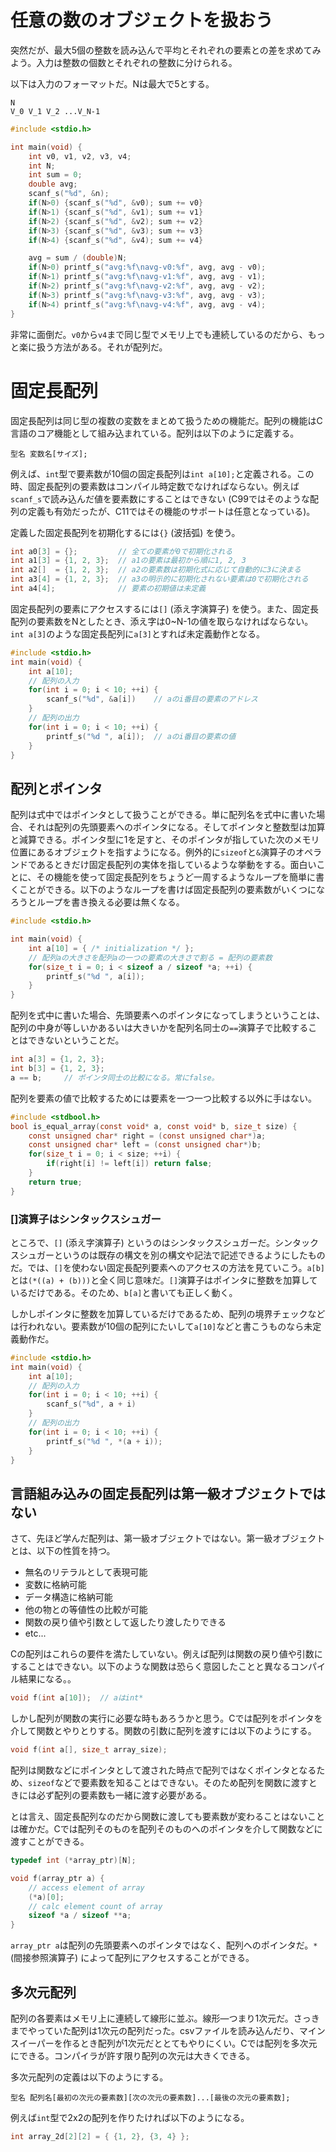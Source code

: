 # 任意の数のオブジェクトを扱おう

突然だが、最大5個の整数を読み込んで平均とそれぞれの要素との差を求めてみよう。入力は整数の個数とそれぞれの整数に分けられる。

以下は入力のフォーマットだ。Nは最大で5とする。

```
N
V_0 V_1 V_2 ...V_N-1
```

```c
#include <stdio.h>

int main(void) {
    int v0, v1, v2, v3, v4;
    int N;
    int sum = 0;
    double avg;
    scanf_s("%d", &n);
    if(N>0) {scanf_s("%d", &v0); sum += v0}
    if(N>1) {scanf_s("%d", &v1); sum += v1}
    if(N>2) {scanf_s("%d", &v2); sum += v2}
    if(N>3) {scanf_s("%d", &v3); sum += v3}
    if(N>4) {scanf_s("%d", &v4); sum += v4}

    avg = sum / (double)N;
    if(N>0) printf_s("avg:%f\navg-v0:%f", avg, avg - v0);
    if(N>1) printf_s("avg:%f\navg-v1:%f", avg, avg - v1);
    if(N>2) printf_s("avg:%f\navg-v2:%f", avg, avg - v2);
    if(N>3) printf_s("avg:%f\navg-v3:%f", avg, avg - v3);
    if(N>4) printf_s("avg:%f\navg-v4:%f", avg, avg - v4);
}
```

非常に面倒だ。`v0`から`v4`まで同じ型でメモリ上でも連続しているのだから、もっと楽に扱う方法がある。それが配列だ。

# 固定長配列

固定長配列は同じ型の複数の変数をまとめて扱うための機能だ。配列の機能はC言語のコア機能として組み込まれている。配列は以下のように定義する。

```
型名 変数名[サイズ];
```

例えば、`int`型で要素数が10個の固定長配列は`int a[10];`と定義される。この時、固定長配列の要素数はコンパイル時定数でなければならない。例えば`scanf_s`で読み込んだ値を要素数にすることはできない (C99ではそのような配列の定義も有効だったが、C11ではその機能のサポートは任意となっている)。

定義した固定長配列を初期化するには`{}` (波括弧) を使う。

```c
int a0[3] = {};         // 全ての要素が0で初期化される
int a1[3] = {1, 2, 3};  // a1の要素は最初から順に1, 2, 3
int a2[]  = {1, 2, 3};  // a2の要素数は初期化式に応じて自動的に3に決まる
int a3[4] = {1, 2, 3};  // a3の明示的に初期化されない要素は0で初期化される
int a4[4];              // 要素の初期値は未定義
```

固定長配列の要素にアクセスするには`[]` (添え字演算子) を使う。また、固定長配列の要素数をNとしたとき、添え字は0~N-1の値を取らなければならない。`int a[3]`のような固定長配列に`a[3]`とすれば未定義動作となる。

```c
#include <stdio.h>
int main(void) {
    int a[10];
    // 配列の入力
    for(int i = 0; i < 10; ++i) {
        scanf_s("%d", &a[i])    // aのi番目の要素のアドレス
    }
    // 配列の出力
    for(int i = 0; i < 10; ++i) {
        printf_s("%d ", a[i]);  // aのi番目の要素の値
    }
}
```

## 配列とポインタ

配列は式中ではポインタとして扱うことができる。単に配列名を式中に書いた場合、それは配列の先頭要素へのポインタになる。そしてポインタと整数型は加算と減算できる。ポインタ型に1を足すと、そのポインタが指していた次のメモリ位置にあるオブジェクトを指すようになる。例外的に`sizeof`と`&`演算子のオペランドであるときだけ固定長配列の実体を指しているような挙動をする。面白いことに、その機能を使って固定長配列をちょうど一周するようなループを簡単に書くことができる。以下のようなループを書けば固定長配列の要素数がいくつになろうとループを書き換える必要は無くなる。

```c
#include <stdio.h>

int main(void) {
    int a[10] = { /* initialization */ };
    // 配列aの大きさを配列aの一つの要素の大きさで割る = 配列の要素数
    for(size_t i = 0; i < sizeof a / sizeof *a; ++i) {
        printf_s("%d ", a[i]);
    }
}

```

配列を式中に書いた場合、先頭要素へのポインタになってしまうということは、配列の中身が等しいかあるいは大きいかを配列名同士の`==`演算子で比較することはできないということだ。

```c
int a[3] = {1, 2, 3};
int b[3] = {1, 2, 3};
a == b;     // ポインタ同士の比較になる。常にfalse。
```

配列を要素の値で比較するためには要素を一つ一つ比較する以外に手はない。

```c
#include <stdbool.h>
bool is_equal_array(const void* a, const void* b, size_t size) {
    const unsigned char* right = (const unsigned char*)a;
    const unsigned char* left = (const unsigned char*)b;
    for(size_t i = 0; i < size; ++i) {
        if(right[i] != left[i]) return false;
    }
    return true;
}
```

### []演算子はシンタックスシュガー

ところで、`[]` (添え字演算子) というのはシンタックスシュガーだ。シンタックスシュガーというのは既存の構文を別の構文や記法で記述できるようにしたものだ。では、`[]`を使わない固定長配列要素へのアクセスの方法を見ていこう。`a[b]`とは`(*((a) + (b)))`と全く同じ意味だ。`[]`演算子はポインタに整数を加算しているだけである。そのため、`b[a]`と書いても正しく動く。

しかしポインタに整数を加算しているだけであるため、配列の境界チェックなどは行われない。要素数が10個の配列にたいして`a[10]`などと書こうものなら未定義動作だ。

```c
#include <stdio.h>
int main(void) {
    int a[10];
    // 配列の入力
    for(int i = 0; i < 10; ++i) {
        scanf_s("%d", a + i)
    }
    // 配列の出力
    for(int i = 0; i < 10; ++i) {
        printf_s("%d ", *(a + i));
    }
}
```

## 言語組み込みの固定長配列は第一級オブジェクトではない

さて、先ほど学んだ配列は、第一級オブジェクトではない。第一級オブジェクトとは、以下の性質を持つ。

- 無名のリテラルとして表現可能
- 変数に格納可能
- データ構造に格納可能
- 他の物との等値性の比較が可能
- 関数の戻り値や引数として返したり渡したりできる
- etc...

Cの配列はこれらの要件を満たしていない。例えば配列は関数の戻り値や引数にすることはできない。以下のような関数は恐らく意図したことと異なるコンパイル結果になる。。

```c
void f(int a[10]);  // aはint*
```

しかし配列が関数の実行に必要な時もあろうかと思う。Cでは配列をポインタを介して関数とやりとりする。関数の引数に配列を渡すには以下のようにする。

```c
void f(int a[], size_t array_size);
```

配列は関数などにポインタとして渡された時点で配列ではなくポインタとなるため、`sizeof`などで要素数を知ることはできない。そのため配列を関数に渡すときには必ず配列の要素数も一緒に渡す必要がある。

とは言え、固定長配列なのだから関数に渡しても要素数が変わることはないことは確かだ。Cでは配列そのものを配列そのものへのポインタを介して関数などに渡すことができる。

```c
typedef int (*array_ptr)[N];

void f(array_ptr a) {
    // access element of array
    (*a)[0];
    // calc element count of array
    sizeof *a / sizeof **a;
}
```

`array_ptr a`は配列の先頭要素へのポインタではなく、配列へのポインタだ。`*` (間接参照演算子) によって配列にアクセスすることができる。

## 多次元配列

配列の各要素はメモリ上に連続して線形に並ぶ。線形―つまり1次元だ。さっきまでやっていた配列は1次元の配列だった。csvファイルを読み込んだり、マインスイーパーを作るとき配列が1次元だととてもやりにくい。Cでは配列を多次元にできる。コンパイラが許す限り配列の次元は大きくできる。

多次元配列の定義は以下のようにする。

```
型名 配列名[最初の次元の要素数][次の次元の要素数]...[最後の次元の要素数];
```

例えば`int`型で2x2の配列を作りたければ以下のようになる。

```c
int array_2d[2][2] = { {1, 2}, {3, 4} };
```
